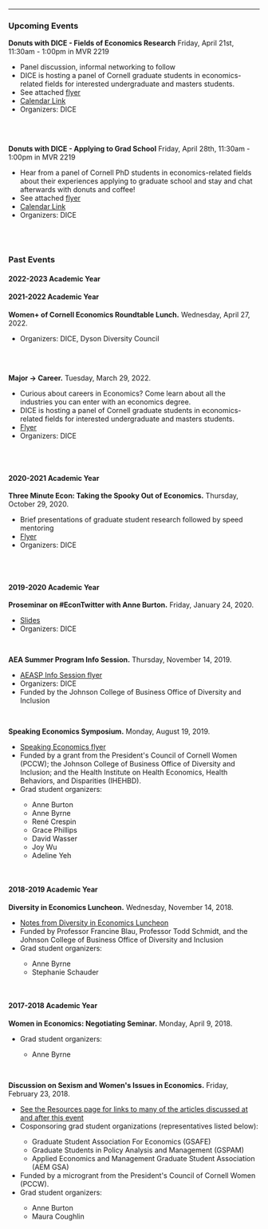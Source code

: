 
---

<!--
layout: page
title: Events
description: Upcoming and past events organized by Diversity in Cornell Economics members
---
-->

<!--[click here for the most recent version of the paper]({{ BASE_PATH}}/pages/working_papers/sample-working-paper.pdf)-->


<!-- Note: this is how to write a comment in HTML. Everything in here won't show up on your webpage.-->

<!--
To increase the size of the title, use fewer # in front of the paper title.
To decrease the size of the title, use more #. 
To remove the italics, remove the * before and after the description
To remove the underline from the title, remove the <u> tags (<u> and </u>)
-->



<html lang="en">
  <head>
    <meta charset="utf-8">
    <meta name="description" content="Events">
    <style type="text/css">
    <!--
      .tab { margin-left: 40px; }
      -->
    </style>
  </head>

 <body>

<div class="page-header">
  <h3>Upcoming Events </h3>
</div>



<strong>Donuts with DICE - Fields of Economics Research</strong> Friday, April 21st, 11:30am - 1:00pm in MVR 2219
<ul>
<li>Panel discussion, informal networking to follow</li>
<li>DICE is hosting a panel of Cornell graduate students in economics-related fields for interested undergraduate and masters students.</li>
<li>See attached <a href="{{ BASE_PATH }}/assets/DONUTS_W_DICE-APRIL_21.pdf">flyer</a></li>
<li><a href="https://mail.google.com/mail/u/0?ui=2&ik=7129b3a362&attid=0.0.2&permmsgid=msg-f:1762916478425579501&th=18772332613d3fed&view=att&disp=safe">Calendar Link</a></li>
<li> Organizers: DICE </li>
</ul>

<br/>
<br/>

<strong>Donuts with DICE - Applying to Grad School</strong> Friday, April 28th, 11:30am - 1:00pm in MVR 2219
<ul>
<li>Hear from a panel of Cornell PhD students in economics-related fields about their experiences applying to graduate school and stay and chat afterwards with donuts and coffee! </li>
<li>See attached <a href="{{ BASE_PATH }}/assets/DONUTS W DICE - APRIL 28.pdf">flyer</a></li>
<li><a href="https://mail.google.com/mail/u/0?ui=2&ik=7129b3a362&attid=0.0.2&permmsgid=msg-f:1763631574236433738&th=1879ad9299068d4a&view=att&disp=safe">Calendar Link</a></li>
<li> Organizers: DICE </li>
</ul>


<div class="row-fluid">
  <div class="span12">
   <br/>
   <br/>

<div class="page-header">
<h3>Past Events </h3>
</div>

<div class="page-header">
<h4>2022-2023 Academic Year</h4>
</div>

<div class="page-header">
<h4>2021-2022 Academic Year</h4>
</div>

<strong>Women+ of Cornell Economics Roundtable Lunch.</strong> Wednesday, April 27, 2022.
<ul>
<li> Organizers: DICE, Dyson Diversity Council </li>
</ul>

<br/>
<br/>

<strong>Major &rarr; Career.</strong> Tuesday, March 29, 2022.
<ul>
<li>Curious about careers in Economics? Come learn about all the industries you can enter with an economics degree.</li>
<li>DICE is hosting a panel of Cornell graduate students in economics-related fields for interested undergraduate and masters students.</li>
<li><a href="{{ BASE_PATH }}/assets/dice_major_career.pdf">Flyer</a></li>
<li> Organizers: DICE </li>
</ul>

<br/>
<br/>

<div class="page-header">
<h4>2020-2021 Academic Year</h4>
</div>

<strong>Three Minute Econ: Taking the Spooky Out of Economics.</strong> Thursday, October 29, 2020.
<ul>
<li>Brief presentations of graduate student research followed by speed mentoring</li>
<li><a href="{{ BASE_PATH }}/assets/Three Minute Economics.pdf">Flyer</a></li>
<li> Organizers: DICE </li>
</ul>

<br/>
<br/>

<div class="page-header">
<h4>2019-2020 Academic Year</h4>
</div>

<strong>Proseminar on #EconTwitter with Anne Burton.</strong> Friday, January 24, 2020.
<ul>
<li><a href="{{ BASE_PATH }}/assets/burton_econtwitter_slides.pdf">Slides</a></li>
<li>  Organizers: DICE </li>
</ul>

<br/>



<strong>AEA Summer Program Info Session.</strong> Thursday, November 14, 2019.
<ul>
<li><a href="{{ BASE_PATH }}/assets/AEASP_info_session_cornell.pdf">AEASP Info Session flyer</a></li>
<li> Organizers: DICE </li>
<li> Funded by the Johnson College of Business Office of Diversity and Inclusion </li>
</ul>


<br/>

<strong>Speaking Economics Symposium.</strong> Monday, August 19, 2019.
<ul>
<li><a href="{{ BASE_PATH }}/assets/Speaking Economics.pdf">Speaking Economics flyer</a></li>
<li> Funded by a grant from the President's Council of Cornell Women (PCCW); the Johnson College of Business Office of Diversity and Inclusion; and the Health Institute on Health Economics, Health Behaviors, and Disparities (IHEHBD). </li>
<li> Grad student organizers: </li>
<ul TYPE="circle">
<li>Anne Burton</li>
<li>Anne Byrne</li>
<li>Ren&eacute; Crespin</li>
<li>Grace Phillips</li>
<li>David Wasser</li>
<li>Joy Wu</li>
<li>Adeline Yeh</li>
</ul>
</ul>


<br/>
<div class="page-header">
<h4>2018-2019 Academic Year</h4>
</div>

<strong>Diversity in Economics Luncheon.</strong> Wednesday, November 14, 2018.
<ul>
<li><a href="{{ BASE_PATH}}/assets/Diversity Luncheon Notes.pdf">Notes from Diversity in Economics Luncheon</a></li>
<li>Funded by Professor Francine Blau, Professor Todd Schmidt, and the Johnson College of Business Office of Diversity and Inclusion </li>
<li> Grad student organizers: </li>
<ul TYPE="circle">
<li>Anne Byrne</li>
<li>Stephanie Schauder</li>
</ul>
</ul>

<br/>

<div class="page-header">
<h4>2017-2018 Academic Year</h4>
</div>

<strong>Women in Economics: Negotiating Seminar.</strong> Monday, April 9, 2018.
<ul>
<li> Grad student organizers: </li>
<ul TYPE="circle">
<li>Anne Byrne</li>
</ul>
</ul>

<br/>

<strong>Discussion on Sexism and Women's Issues in Economics.</strong> Friday, February 23, 2018.
<ul>
<li><a href="{{ BASE_PATH}}/pages/resources.html">See the Resources page for links to many of the articles discussed at and after this event</a></li>
<li> Cosponsoring grad student organizations (representatives listed below): </li>
<ul TYPE="circle">
<li>Graduate Student Association For Economics (GSAFE)</li>
<li>Graduate Students in Policy Analysis and Management (GSPAM)</li>
<li>Applied Economics and Management Graduate Student Association (AEM GSA)</li>
</ul>
<li> Funded by a microgrant from the President's Council of Cornell Women (PCCW). </li>
<li> Grad student organizers: </li>
<ul TYPE="circle">
<li>Anne Burton</li>
<li>Maura Coughlin</li>
</ul>
</ul>

<div class="page-header"></div>

<br/>
<br/>
<br/>


<span id="lastModified"></span>




</body>
    
</html>